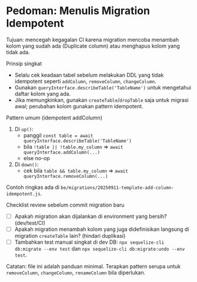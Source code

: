# Pedoman: Menulis Migration Idempotent

Tujuan: mencegah kegagalan CI karena migration mencoba menambah kolom yang sudah ada (Duplicate column) atau menghapus kolom yang tidak ada.

Prinsip singkat
- Selalu cek keadaan tabel sebelum melakukan DDL yang tidak idempotent seperti `addColumn`, `removeColumn`, `changeColumn`.
- Gunakan `queryInterface.describeTable('TableName')` untuk mengetahui daftar kolom yang ada.
- Jika memungkinkan, gunakan `createTable`/`dropTable` saja untuk migrasi awal; perubahan kolom gunakan pattern idempotent.

Pattern umum (idempotent addColumn)

1. Di `up()`:
   - panggil `const table = await queryInterface.describeTable('TableName')`
   - bila `!table || !table.my_column` => `await queryInterface.addColumn(...)`
   - else no-op
2. Di `down()`:
   - cek bila `table && table.my_column` => `await queryInterface.removeColumn(...)`

Contoh ringkas ada di `be/migrations/20250911-template-add-column-idempotent.js`.

Checklist review sebelum commit migration baru
- [ ] Apakah migration akan dijalankan di environment yang bersih? (dev/test/CI)
- [ ] Apakah migration menambah kolom yang juga didefinisikan langsung di migration `createTable` lain? (hindari duplikasi)
- [ ] Tambahkan test manual singkat di dev DB: `npx sequelize-cli db:migrate --env test` dan `npx sequelize-cli db:migrate:undo --env test`.

Catatan: file ini adalah panduan minimal. Terapkan pattern serupa untuk `removeColumn`, `changeColumn`, `renameColumn` bila diperlukan.
